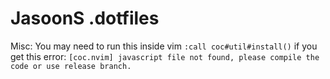# JasoonS .dotfiles

Misc: You may need to run this inside vim `:call coc#util#install()` if you get this error: `[coc.nvim] javascript file not found, please compile the code or use release branch.`
